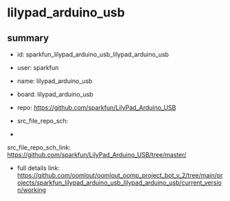 # lilypad_arduino_usb
 
## summary 
* id: sparkfun_lilypad_arduino_usb_lilypad_arduino_usb
* user: sparkfun
* name: lilypad_arduino_usb
* board: lilypad_arduino_usb
* repo: https://github.com/sparkfun/LilyPad_Arduino_USB



* src_file_repo_sch: 
*
 src_file_repo_sch_link: https://github.com/sparkfun/LilyPad_Arduino_USB/tree/master/
* full details link: https://github.com/oomlout/oomlout_oomp_project_bot_v_2/tree/main/projects/sparkfun_lilypad_arduino_usb_lilypad_arduino_usb/current_version/working  






